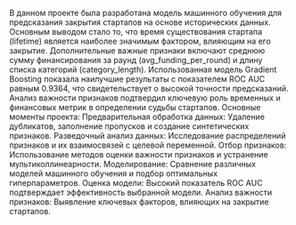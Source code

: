 В данном проекте была разработана модель машинного обучения для предсказания закрытия стартапов на основе исторических данных. Основным выводом стало то, что время существования стартапа (lifetime) является наиболее значимым фактором, влияющим на его закрытие. Дополнительные важные признаки включают среднюю сумму финансирования за раунд (avg_funding_per_round) и длину списка категорий (category_length).
Использованная модель Gradient Boosting показала наилучшие результаты с показателем ROC AUC равным 0.9364, что свидетельствует о высокой точности предсказаний. Анализ важности признаков подтвердил ключевую роль временных и финансовых метрик в определении судьбы стартапов.
Основные моменты проекта:
Предварительная обработка данных: Удаление дубликатов, заполнение пропусков и создание синтетических признаков.
Разведочный анализ данных: Исследование распределений признаков и их взаимосвязей с целевой переменной.
Отбор признаков: Использование методов оценки важности признаков и устранение мультиколлинеарности.
Моделирование: Сравнение различных моделей машинного обучения и подбор оптимальных гиперпараметров.
Оценка модели: Высокий показатель ROC AUC подтверждает эффективность выбранной модели.
Анализ важности признаков: Выявление ключевых факторов, влияющих на закрытие стартапов.
